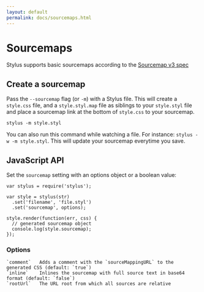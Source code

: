 ```yaml
---
layout: default
permalink: docs/sourcemaps.html
---
```


# Sourcemaps

  Stylus supports basic sourcemaps according to the [Sourcemap v3 spec](https://docs.google.com/document/d/1U1RGAehQwRypUTovF1KRlpiOFze0b-_2gc6fAH0KY0k)

## Create a sourcemap

  Pass the `--sourcemap` flag (or `-m`) with a Stylus file. This will create a `style.css` file, and a `style.styl.map` file as siblings to your `style.styl` file and place a sourcemap link at the bottom of `style.css` to your sourcemap.

  `stylus -m style.styl`

  You can also run this command while watching a file. For instance: `stylus -w -m style.styl`. This will update your sourcemap everytime you save.

## JavaScript API

  Set the `sourcemap` setting with an options object or a boolean value:

    var stylus = require('stylus');

    var style = stylus(str)
      .set('filename', 'file.styl')
      .set('sourcemap', options);

    style.render(function(err, css) {
      // generated sourcemap object
      console.log(style.sourcemap);
    });

### Options

    `comment`   Adds a comment with the `sourceMappingURL` to the generated CSS (default: `true`)
    `inline`    Inlines the sourcemap with full source text in base64 format (default: `false`)
    `rootUrl`   The URL root from which all sources are relative
